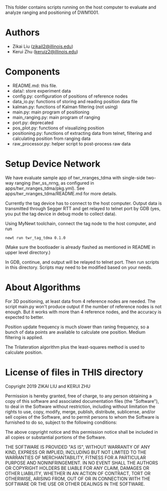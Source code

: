This folder contains scripts running on the host computer to evaluate and analyze ranging and positioning of DWM1001.

# Authors
* Zikai Liu (zikail2@illinois.edu)
* Kerui Zhu (keruiz2@illinois.edu)

# Components
* README.md: this file.
* data/: store experiment data
* config.py: configuration of positions of reference nodes
* data_io.py: functions of storing and reading position data file
* kalman.py: functions of Kalman filtering (not using)
* main.py: main program of positioning
* main_ranging.py: main program of ranging
* port.py: deprecated
* pos_plot.py: functions of visualizing position
* positioning.py: functions of extracting data from telnet, filtering and calculating position from ranging data
* raw_processor.py: helper script to post-process raw data

# Setup Device Network
We have evaluate sample app of twr_nranges_tdma with single-side two-way ranging (twr_ss_nrng, as configured in apps/twr_nranges_tdma/pkg.yml). See apps/twr_nranges_tdma/README.md for more details.

Currently the tag device has to connect to the host computer. Output data is transmitted through Segger RTT and get relayed to telnet port by GDB (yes, you put the tag device in debug mode to collect data).

Using MyNewt toolchain, connect the tag node to the host computer, and run
```shell
newt run twr_tag_tdma 0.1.0
```

(Make sure the bootloader is already flashed as mentioned in README in upper level directory.)

In GDB, continue, and output will be relayed to telnet port. Then run scripts in this directory. Scripts may need to be modified based on your needs.

# About Algorithms
For 3D positioning, at least data from 4 reference nodes are needed. The script main.py won't produce output if the number of reference nodes is not enough. But it works with more than 4 reference nodes, and the accuracy is expected to better.

Position update frequency is much slower than raning frequency, so a bunch of data points are available to calculate one position. Medium filtering is applied.

The Trilateration algorithm plus the least-squares method is used to calculate position.

# License of files in THIS directory

Copyright 2019 ZIKAI LIU and KERUI ZHU

Permission is hereby granted, free of charge, to any person obtaining a copy of this software and associated documentation files (the "Software"), to deal in the Software without restriction, including without limitation the rights to use, copy, modify, merge, publish, distribute, sublicense, and/or sell copies of the Software, and to permit persons to whom the Software is furnished to do so, subject to the following conditions:

The above copyright notice and this permission notice shall be included in all copies or substantial portions of the Software.

THE SOFTWARE IS PROVIDED "AS IS", WITHOUT WARRANTY OF ANY KIND, EXPRESS OR IMPLIED, INCLUDING BUT NOT LIMITED TO THE WARRANTIES OF MERCHANTABILITY, FITNESS FOR A PARTICULAR PURPOSE AND NONINFRINGEMENT. IN NO EVENT SHALL THE AUTHORS OR COPYRIGHT HOLDERS BE LIABLE FOR ANY CLAIM, DAMAGES OR OTHER LIABILITY, WHETHER IN AN ACTION OF CONTRACT, TORT OR OTHERWISE, ARISING FROM, OUT OF OR IN CONNECTION WITH THE SOFTWARE OR THE USE OR OTHER DEALINGS IN THE SOFTWARE.
